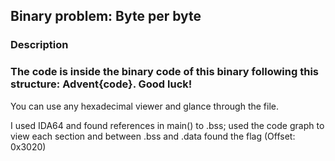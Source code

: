 ## Binary problem: Byte per byte

### Description
### The code is inside the binary code of this binary following this structure: Advent{code}. Good luck! 

You can use any hexadecimal viewer and glance through the file.

I used IDA64 and found references in main() to .bss; used the code graph to view each section and between .bss and .data found the flag (Offset: 0x3020)
